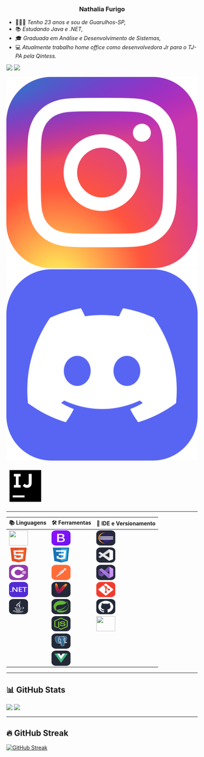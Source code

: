 <!-- markdownlint-disable MD033 MD041 -->
<h3 align="center">Nathalia Furigo</h3>

- 🙋🏻‍♀️ *Tenho 23 anos e sou de Guarulhos-SP,* 
- 📚 *Estudando Java e .NET,*
- 🎓 *Graduada em Análise e Desenvolvimento de Sistemas,*
- :computer: *Atualmente trabalho home office como desenvolvedora Jr para o TJ-PA pela Qintess.*

<a href = "mailto:furinathi@gmail.com"><img src="https://img.shields.io/badge/-Gmail-%23333?style=for-the-badge&logo=gmail&logoColor=white" target="_blank"></a>
<a href="https://www.linkedin.com/in/nathalia-furigo-968136113/" target="_blank"><img src="https://img.shields.io/badge/-LinkedIn-%230077B5?style=for-the-badge&logo=linkedin&logoColor=white" target="_blank"></a>

<a href = "https://www.instagram.com/nath05mf_/"><img src="https://github.com/tandpfun/skill-icons/blob/main/icons/Instagram.svg" target="_blank"></a>
<a href = "mailto:furinathi@gmail.com"><img src="https://github.com/tandpfun/skill-icons/blob/main/icons/Discord.svg" target="_blank"></a>

<svg xmlns="http://www.w3.org/2000/svg" x="0px" y="0px" width="100" height="100" viewBox="0 0 24 24">
    <path d="M2,2v20h20V2H2z M4.75,11.375H6V6H4.75V4.375H9V6H7.75v5.375H9V13H4.75V11.375z M11.5,19.25H4V18h7.5V19.25z M16,9.875 c0,1.125-0.25,3.25-3,3.25c-1.5,0-2.315-0.902-2.625-1.271l1.154-1.319c0.208,0.231,0.721,0.84,1.471,0.84 c1.125,0,1.125-1.125,1.125-1.5v-5.5H16V9.875z"></path>
</svg>

---------------------------------------------   

|      📚 Linguagens       |      🛠️ Ferramentas        |     🚀 IDE e Versionamento     |
|--------------------------|----------------------------|---------------------------------|
| <img align="center" height="40" width="50" src="https://cdn.jsdelivr.net/gh/devicons/devicon/icons/angularjs/angularjs-original.svg"> | <img align="center" height="40" width="50"      src="https://github.com/tandpfun/skill-icons/blob/main/icons/Bootstrap.svg"> |  <img align="center" height="40" width="50" src="https://github.com/tandpfun/skill-icons/blob/main/icons/Eclipse-Dark.svg"> |
| <img align="center" height="40" width="50" src="https://raw.githubusercontent.com/devicons/devicon/master/icons/html5/html5-original.svg"> | <img align="center" height="40" width="50" src="https://raw.githubusercontent.com/devicons/devicon/master/icons/css3/css3-original.svg"> | <img align="center" height="40" width="50" src="https://github.com/tandpfun/skill-icons/blob/main/icons/VSCode-Dark.svg"> |
| <img align="center" height="40" width="50" src="https://github.com/tandpfun/skill-icons/blob/main/icons/CS.svg"> | <img align="center" height="40" width="50"  src="https://github.com/tandpfun/skill-icons/blob/main/icons/Postman.svg"> | <img align="center" height="40" width="50" src="https://github.com/tandpfun/skill-icons/blob/main/icons/VisualStudio-Dark.svg"> |
| <img align="center" height="40" width="50" src="https://github.com/tandpfun/skill-icons/blob/main/icons/DotNet.svg"> | <img align="center" height="40" width="50"      src="https://github.com/tandpfun/skill-icons/blob/main/icons/Maven-Dark.svg"> |  <img align="center" height="40" width="50" src="https://github.com/tandpfun/skill-icons/blob/main/icons/Git.svg"> |
| <img align="center" height="40" width="50" src="https://github.com/tandpfun/skill-icons/blob/main/icons/Java-Dark.svg"> | <img align="center" height="40" width="50" src="https://github.com/tandpfun/skill-icons/blob/main/icons/Spring-Dark.svg"> | <img align="center" height="40" width="50" src="https://github.com/tandpfun/skill-icons/blob/main/icons/Github-Dark.svg"> |
| | <img align="center" height="40" width="50" src="https://github.com/tandpfun/skill-icons/blob/main/icons/NodeJS-Dark.svg"> | <img align="center" height="40" width="50" src="https://github.com/tandpfun/skill-icons/blob/main/icons/IntelliJIDEA-Dark.svg"> |
| | <img align="center" height="40" width="50" src="https://github.com/tandpfun/skill-icons/blob/main/icons/PostgreSQL-Dark.svg"> | |
| | <img align="center" height="40" width="50" src="https://github.com/tandpfun/skill-icons/blob/main/icons/VueJS-Dark.svg"> | |

---------------------------------------------

## 📊 GitHub Stats

<div>
    <img height="120em" src="https://github-readme-stats.vercel.app/api?username=nathiz&show_icons=true&theme=midnight-purple&include_all_commits=true&count_private=true"/>
    <img height="120em" src="https://github-readme-stats.vercel.app/api/top-langs/?username=nathiz&layout=compact&langs_count=16&theme=midnight-purple"/>
</div>

-----------------------------------------------

## 🔥 GitHub Streak

[![GitHub Streak](https://streak-stats.demolab.com/?user=nathiz&theme=midnight-purple&background=000&border=8300ff&dates=FFF)](https://git.io/streak-stats)
